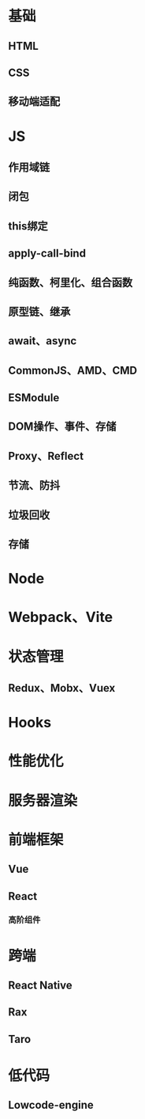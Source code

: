 # 基础

## HTML

## CSS

## 移动端适配

# JS

## 作用域链

## 闭包

## this绑定

## apply-call-bind

## 纯函数、柯里化、组合函数

## 原型链、继承

## await、async

## CommonJS、AMD、CMD

## ESModule

## DOM操作、事件、存储

## Proxy、Reflect

## 节流、防抖

## 垃圾回收

## 存储

# Node

# Webpack、Vite

# 状态管理

## Redux、Mobx、Vuex

# Hooks

# 性能优化

# 服务器渲染

# 前端框架

## Vue

## React

### 高阶组件

# 跨端

## React Native

## Rax

## Taro

# 低代码

## Lowcode-engine

# 
